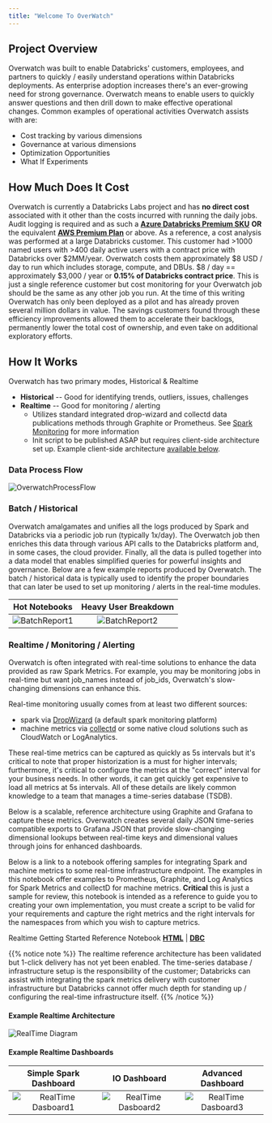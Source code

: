 ```yaml
---
title: "Welcome To OverWatch"
---
```


## Project Overview

Overwatch was built to enable Databricks' customers, employees, and partners to quickly / easily understand 
operations within Databricks deployments. As enterprise adoption increases there's an ever-growing need for strong
governance. Overwatch means to enable users to quickly answer questions and then drill down to make effective 
operational changes. Common examples of operational activities Overwatch assists with are: 
* Cost tracking by various dimensions
* Governance at various dimensions
* Optimization Opportunities
* What If Experiments

## How Much Does It Cost
Overwatch is currently a Databricks Labs project and has **no direct cost** associated with it other than the costs
incurred with running the daily jobs. Audit logging is required and as such a 
[**Azure Databricks Premium SKU**](https://databricks.com/product/azure-pricing) **OR**
the equivalent [**AWS Premium Plan**](https://databricks.com/product/aws-pricing) or above.
As a reference, a cost analysis was performed at a large Databricks customer.
This customer had >1000 named users with >400 daily active users with a contract price with Databricks over $2MM/year. 
Overwatch costs them approximately $8 USD / day to run which includes storage, compute, and DBUs. $8 / day == 
approximately $3,000 / year or **0.15% of Databricks contract price**. This is just a single reference customer but 
cost monitoring for your Overwatch job should be the same as any other job you run. At the time of this writing 
Overwatch has only been deployed as a pilot and has already proven several million dollars in value. The savings 
customers found through these efficiency improvements allowed them to accelerate their backlogs, permanently lower the 
total cost of ownership, and even take on additional exploratory efforts.

## How It Works
Overwatch has two primary modes, Historical & Realtime
* **Historical** -- Good for identifying trends, outliers, issues, challenges
* **Realtime** -- Good for monitoring / alerting
    * Utilizes standard integrated drop-wizard and collectd data publications methods through Graphite or Prometheus.
      See [Spark Monitoring](https://spark.apache.org/docs/latest/monitoring.html#monitoring-and-instrumentation) for more information
    * Init script to be published ASAP but requires client-side architecture set up. Example client-side 
    architecture [available below](#realtime--monitoring--alerting).

### Data Process Flow
![OverwatchProcessFlow](/images/_index/ProcessFlow.png)

### Batch / Historical
Overwatch amalgamates and unifies all the logs produced by Spark and Databricks via a periodic job run (typically 
1x/day). The Overwatch job then enriches this data through various API calls to the Databricks platform and, 
in some cases, the cloud provider. Finally, all the data is pulled together into a data model 
that enables simplified queries for powerful insights and governance. Below are a few example reports produced
by Overwatch. The batch / historical data is typically used to identify the proper boundaries that can later be used
to set up monitoring / alerts in the real-time modules.

Hot Notebooks | Heavy User Breakdown
:-------------------------:|:-------------------------:
![BatchReport1](/images/_index/Hot_Notebooks.png) | ![BatchReport2](/images/_index/outlierUserDetail.png)

### Realtime / Monitoring / Alerting
Overwatch is often integrated with real-time solutions to enhance the data provided as raw Spark Metrics. For example, 
you may be monitoring jobs in real-time but want job_names instead of job_ids, Overwatch's slow-changing dimensions 
can enhance this.

Real-time monitoring usually comes from at least two different sources:
* spark via [DropWizard](https://spark.apache.org/docs/latest/monitoring.html#metrics) (a default spark monitoring platform)
* machine metrics via [collectd](https://collectd.org/) or some native cloud solutions such as CloudWatch or LogAnalytics.

These real-time metrics can be captured as quickly as 5s intervals but it's critical to note that proper 
historization is a must for higher intervals; furthermore, it's critical to configure the metrics at the "correct" 
interval for your business needs. In other words, it can get quickly get expensive to load all metrics at 5s 
intervals. All of these details are likely common knowledge to a team that manages a time-series database (TSDB).

Below is a scalable, reference architecture using Graphite and Grafana to capture these metrics. Overwatch 
creates several daily JSON time-series compatible exports to Grafana JSON that provide slow-changing dimensional 
lookups between real-time keys and dimensional values through joins for enhanced dashboards.

Below is a link to a notebook offering samples for integrating Spark and machine metrics to some real-time 
infrastructure endpoint. The examples in this notebook offer examples to Prometheus, Graphite, and Log Analytics 
for Spark Metrics and collectD for machine metrics. **Critical** this is just a sample for review, this 
notebook is intended as a reference to guide you to creating your own implementation, you must 
create a script to be valid for your requirements and capture the right metrics and the right intervals for 
the namespaces from which you wish to capture metrics.

Realtime Getting Started Reference Notebook [**HTML**](/assets/_index/realtime_helpers.html) | [**DBC**](/assets/_index/realtime_helpers.dbc)

{{% notice note %}}
The realtime reference architecture has been validated but 1-click delivery has not yet been enabled. The 
time-series database / infrastructure setup is the responsibility of the customer; Databricks can assist with 
integrating the spark metrics delivery with customer infrastructure but Databricks cannot offer much depth for 
standing up / configuring the real-time infrastructure itself.
{{% /notice %}}

#### Example Realtime Architecture  
![RealTime Diagram](/images/_index/Realtime_example_architecture.png)

#### Example Realtime Dashboards
Simple Spark Dashboard | IO Dashboard | Advanced Dashboard
:-------------------------:|:-------------------------:|:-------------------------:
![RealTime Dasboard1](/images/_index/spark_dashboard1.png) | ![RealTime Dasboard2](/images/_index/spark_dashboard2.png) | ![RealTime Dasboard3](/images/_index/spark_dashboard3.png)